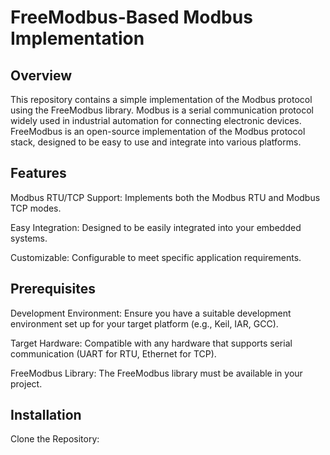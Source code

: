 # FreeModbus-Based Modbus Implementation
 ## Overview
This repository contains a simple implementation of the Modbus protocol using the FreeModbus library. Modbus is a serial communication protocol widely used in industrial automation for connecting electronic devices. FreeModbus is an open-source implementation of the Modbus protocol stack, designed to be easy to use and integrate into various platforms.

## Features
Modbus RTU/TCP Support: Implements both the Modbus RTU and Modbus TCP modes.

 Easy Integration: Designed to be easily integrated into your embedded systems.

Customizable: Configurable to meet specific application requirements.

## Prerequisites
Development Environment: Ensure you have a suitable development environment set up for your target platform (e.g., Keil, IAR, GCC).

Target Hardware: Compatible with any hardware that supports serial communication (UART for RTU, Ethernet for TCP).

FreeModbus Library: The FreeModbus library must be available in your project.

## Installation
Clone the Repository:

